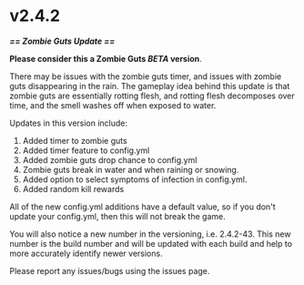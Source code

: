 # v2.4.2

_**== Zombie Guts Update ==**_

**Please consider this a Zombie Guts **_**BETA**_** version**.

There may be issues with the zombie guts timer, and issues with zombie guts disappearing in the rain. The gameplay idea behind this update is that zombie guts are essentially rotting flesh, and rotting flesh decomposes over time, and the smell washes off when exposed to water.

Updates in this version include:

1. Added timer to zombie guts
2. Added timer feature to config.yml
3. Added zombie guts drop chance to config.yml
4. Zombie guts break in water and when raining or snowing.
5. Added option to select symptoms of infection in config.yml.
6. Added random kill rewards

All of the new config.yml additions have a default value, so if you don't update your config.yml, then this will not break the game.

You will also notice a new number in the versioning, i.e. 2.4.2-43. This new number is the build number and will be updated with each build and help to more accurately identify newer versions.

Please report any issues/bugs using the issues page.
